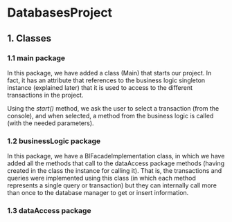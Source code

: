 # DatabasesProject
## 1. Classes
### 1.1 main package
In this package, we have added a class (Main) that starts our project. In
fact, it has an attribute that references to the business logic singleton
instance (explained later) that it is used to access to the different 
transactions in the project.

Using the *start()* method, we ask the user to select a transaction (from
the console), and when selected, a method from the business logic is called
(with the needed parameters).

### 1.2 businessLogic package
In this package, we have a BlFacadeImplementation class, in which we have added all the methods that call to the dataAccess package methods (having created in the class the instance for calling it).
That is, the transactions and queries were implemented using this class (in which each method represents a single query or transaction) but they can internally call more than once to the database manager to get or insert information. 

### 1.3 dataAccess package

